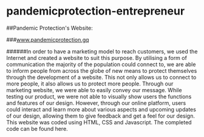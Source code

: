 # pandemicprotection-entrepreneur

##Pandemic Protection's Website:

###www.pandemicprotection.gq

######In order to have a marketing model to reach customers, we used the Internet and created a website to suit this purpose. By utilising a form of communication the majority of the population could connect to, we are able to inform people from across the globe of new means to protect themselves through the development of a website. This not only allows us to connect to more people, it also allows us to protect more people. Through our marketing website, we were able to easily convey our message. While testing our product, we were not able to visually show users the functions and features of our design. However, through our online platform, users could interact and learn more about various aspects and upcoming updates of our design, allowing them to give feedback and get a feel for our design. This website was coded using HTML, CSS and Javascript. The completed code can be found here. 
